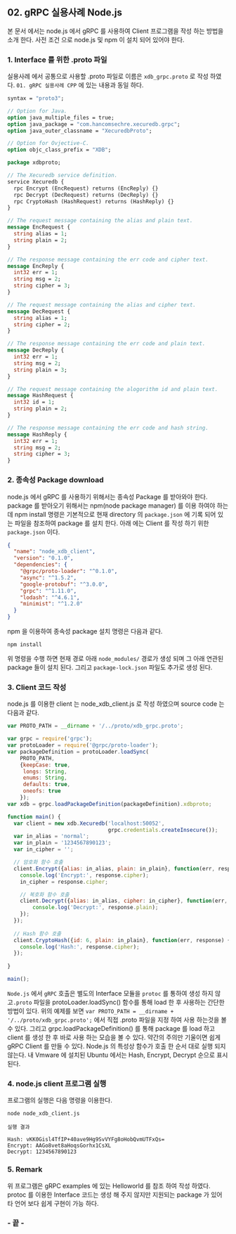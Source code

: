 ## 02. gRPC 실용사례 Node.js

본 문서 에서는 node.js 에서 gRPC 를 사용하여 Client 프로그램을 작성 하는 방법을 소개 한다. 사전 조건 으로 node.js 및 npm 이 설치 되어 있어야 한다. 



### 1. Interface 를 위한 .proto 파일

  실용사례 에서 공통으로 사용할 .proto 파일로 이름은 `xdb_grpc.proto` 로 작성 하였다.
  `01. gRPC 실용사례 CPP` 에 있는 내용과 동일 하다.

```protobuf
syntax = "proto3";

// Option for Java.
option java_multiple_files = true;
option java_package = "com.hancomsechre.xecuredb.grpc";
option java_outer_classname = "XecuredbProto";

// Option for Ovjective-C.
option objc_class_prefix = "XDB";

package xdbproto;

// The Xecuredb service definition.
service Xecuredb {
  rpc Encrypt (EncRequest) returns (EncReply) {}
  rpc Decrypt (DecRequest) returns (DecReply) {}
  rpc CryptoHash (HashRequest) returns (HashReply) {}
}

// The request message containing the alias and plain text.
message EncRequest {
  string alias = 1;
  string plain = 2;
}

// The response message containing the err code and cipher text.
message EncReply {
  int32 err = 1;
  string msg = 2;
  string cipher = 3;
}

// The request message containing the alias and cipher text.
message DecRequest {
  string alias = 1;
  string cipher = 2;
}

// The response message containing the err code and plain text.
message DecReply {
  int32 err = 1;
  string msg = 2;
  string plain = 3;
}

// The request message containing the alogorithm id and plain text.
message HashRequest {
  int32 id = 1;
  string plain = 2;
}

// The response message containing the err code and hash string.
message HashReply {
  int32 err = 1;
  string msg = 2;
  string cipher = 3;
}
```



### 2. 종속성 Package download

node.js 에서 gRPC 를 사용하기 위해서는 종속성 Package 를 받아와야 한다. package 를 받아오기 위해서는 npm(node package manager) 를 이용 하여야 하는데 npm install 명령은 기본적으로 현재 directory 의  `package.json` 에 기록 되어 있는 파일을 참조하여 package 를 설치 한다. 아래 에는 Client 를 작성 하기 위한 `package.json` 이다.

```json
{
  "name": "node_xdb_client",
  "version": "0.1.0",
  "dependencies": {
    "@grpc/proto-loader": "^0.1.0",
    "async": "^1.5.2",
    "google-protobuf": "^3.0.0",
    "grpc": "^1.11.0",
    "lodash": "^4.6.1",
    "minimist": "^1.2.0"
  }
}
```

npm 을 이용하여 종속성 package 설치 명령은 다음과 같다.

```
npm install
```

위 명령을 수행 하면 현재 경로 아래 `node_modules/` 경로가 생성 되며 그 아래 연관된 package 들이 설치 된다. 그리고 `package-lock.json` 파일도 추가로 생성 된다.



### 3. Client 코드 작성

node.js 를 이용한 client 는 node_xdb_client.js 로 작성 하였으며 source code 는 다음과 같다.

```javascript
var PROTO_PATH = __dirname + '/../proto/xdb_grpc.proto';

var grpc = require('grpc');
var protoLoader = require('@grpc/proto-loader');
var packageDefinition = protoLoader.loadSync(
    PROTO_PATH,
    {keepCase: true,
     longs: String,
     enums: String,
     defaults: true,
     oneofs: true
    });
var xdb = grpc.loadPackageDefinition(packageDefinition).xdbproto;

function main() {
  var client = new xdb.Xecuredb('localhost:50052',
                                grpc.credentials.createInsecure());
  var in_alias = 'normal';
  var in_plain = '1234567890123';
  var in_cipher = '';

  // 암호화 함수 호출
  client.Encrypt({alias: in_alias, plain: in_plain}, function(err, response) {
    console.log('Encrypt:', response.cipher);
	in_cipher = response.cipher;

	// 복호화 함수 호출
	client.Decrypt({alias: in_alias, cipher: in_cipher}, function(err, response) {
        console.log('Decrypt:', response.plain);
    });	
  });
  
  // Hash 함수 호출
  client.CryptoHash({id: 6, plain: in_plain}, function(err, response) {
    console.log('Hash:', response.cipher);
  });
  
}

main();

```

`Node.js` 에서 `gRPC` 호출은 별도의 Interface 모듈을 `protoc` 를 통하여 생성 하지 않고`.proto` 파일을 protoLoader.loadSync() 함수를 통해 load 한 후 사용하는 간단한 방법이 있다.
위의 예제를 보면 `var PROTO_PATH = __dirname + '/../proto/xdb_grpc.proto';` 에서
직접 .proto 파일을 지정 하여 사용 하는것을 볼 수 있다. 그리고 grpc.loadPackageDefinition() 를 통해 package 를 load 하고 client 를 생성 한 후 바로 사용 하는 모습을 볼 수 있다. 약간의 주의만 기울이면 쉽게 gRPC Client 를 만들 수 있다. Node.js 의 특성상 함수가 호출 한 순서 대로 실행 되지 않는다. 내 Vmware 에 설치된 Ubuntu 에서는 Hash, Encrypt, Decrypt 순으로 표시 된다.



### 4. node.js client 프로그램 실행

프로그램의 실행은 다음 명령을 이용한다.

```
node node_xdb_client.js
```



`실행 결과`

```
Hash: vKK0Gisl4TfIP+40ave9Hg9SvVYFg8oHobQvmUTFxQs=
Encrypt: AAGo8vet8aHoqsGorhx1CsXL
Decrypt: 1234567890123
```



### 5. Remark

위 프로그램은 gRPC examples 에 있는 Helloworld 를 참조 하여 작성 하였다.  protoc 를 이용한 Interface 코드는 생성 해 주지 않지만 지원되는 package 가 있어 타 언어 보다 쉽게 구현이 가능 하다.



### - 끝 -

